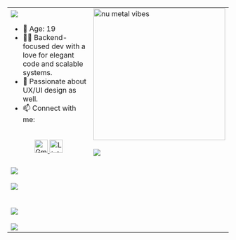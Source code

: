 <div align="center">
  <table>
    <tr>
      <td>
        <img src="https://readme-typing-svg.herokuapp.com?font=Fira+Code&duration=3000&pause=1000&color=3ac569&width=435&lines=Hi+there!+I'm+Benjamín.;Welcome+to+my+GitHub+space!" />
        <ul>
          <li>🎂 Age: 19</li>
          <li>🧑‍💻 Backend-focused dev with a love for elegant code and scalable systems.</li>
          <li>🎨 Passionate about UX/UI design as well.</li>
          <li>📫 Connect with me:</li>
        </ul>
        <br>
        <div align="center">
          <a href="mailto:benjaminsullca@gmail.com">
            <img src="https://cdn.jsdelivr.net/gh/devicons/devicon/icons/google/google-original.svg" width="30" height="30" alt="Gmail"/>
          </a>
          <a href="https://www.linkedin.com/in/benjamin-sullca-821822382/">
            <img src="https://cdn.jsdelivr.net/gh/devicons/devicon/icons/linkedin/linkedin-original.svg" width="30" height="30" alt="LinkedIn"/>
          </a>
        </div>
      </td>
      <td>
        <img src="https://media.giphy.com/media/l0HlBO7eyXzSZkJri/giphy.gif" width="300" alt="nu metal vibes" />
        <br><br>
        <img src="https://readme-typing-svg.herokuapp.com?font=Fira+Code&duration=3000&pause=1000&color=3ac569&repeat=false&width=300&lines=Code+Hard" />
      </td>
    </tr>
    <tr>
      <td colspan="2">
        <br>
        <img src="https://readme-typing-svg.herokuapp.com?font=Fira+Code&duration=3000&pause=1000&color=3ac569&repeat=false&width=800&lines=Skills%3A" />
        <br><br>
        <img src="https://skillicons.dev/icons?i=php,laravel,python,javascript,java,mysql,mongodb,git,figma&theme=dark" />
        <br><br><br>
        <img src="https://readme-typing-svg.herokuapp.com?font=Fira+Code&duration=3000&pause=1000&color=3ac569&repeat=false&width=800&lines=Currently+Learning%3A" />
        <br><br>
        <img src="https://skillicons.dev/icons?i=spring,kotlin,django,react&theme=dark" />
      </td>
    </tr>
  </table>
</div>
